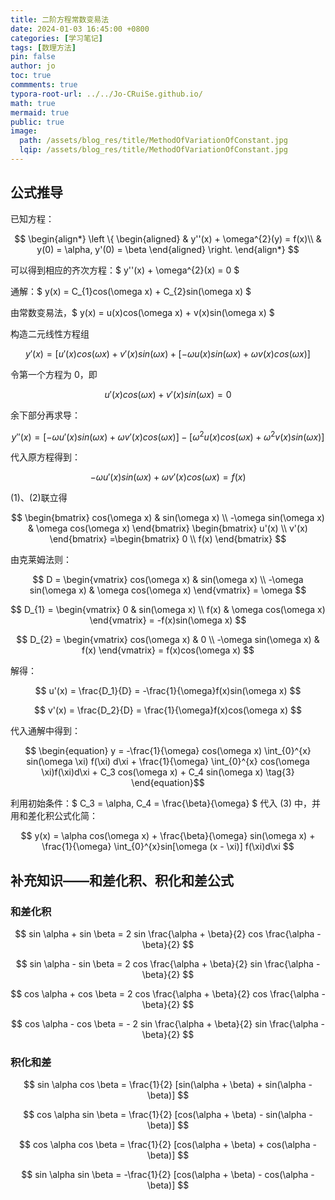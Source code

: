```yaml
---
title: 二阶方程常数变易法
date: 2024-01-03 16:45:00 +0800
categories: [学习笔记]
tags: [数理方法]
pin: false
author: jo
toc: true
commments: true
typora-root-url: ../../Jo-CRuiSe.github.io/
math: true
mermaid: true
public: true
image:
  path: /assets/blog_res/title/MethodOfVariationOfConstant.jpg
  lqip: /assets/blog_res/title/MethodOfVariationOfConstant.jpg
---
```


## 公式推导

已知方程：

$$ \begin{align*}
\left \{
\begin{aligned}
   & y''(x) + \omega^{2}(y) = f(x)\\
   & y(0) = \alpha, y'(0) = \beta
\end{aligned}
\right.
\end{align*} $$

可以得到相应的齐次方程：$ y''(x) + \omega^{2}(x) = 0 $

通解：$ y(x) = C_{1}cos(\omega x) + C_{2}sin(\omega x) $

由常数变易法，$ y(x) = u(x)cos(\omega x) + v(x)sin(\omega x) $

构造二元线性方程组

$$ y'(x) = [u'(x) cos(\omega x) + v'(x) sin(\omega x) + [-\omega u(x) sin(\omega x) + \omega v(x)cos(\omega x)] $$

令第一个方程为 0，即

$$\begin{equation}
u'(x) cos(\omega x) + v'(x) sin(\omega x) = 0 \tag{1}
\end{equation} $$

余下部分再求导：

$$ y''(x) = [-\omega u'(x) sin(\omega x) + \omega v'(x) cos(\omega x)] - [\omega^{2} u(x) cos(\omega x) + \omega^{2} v(x) sin(\omega x)] $$

代入原方程得到：

$$ \begin{equation}
-\omega u'(x) sin(\omega x) + \omega v'(x) cos(\omega x) = f(x) \tag{2}
\end{equation}$$

(1)、(2)联立得

$$ \begin{bmatrix}  
  cos(\omega x) & sin(\omega x) \\
  -\omega sin(\omega x) & \omega cos(\omega x)
\end{bmatrix} 
\begin{bmatrix}  
  u'(x) \\
  v'(x)
\end{bmatrix} 
=\begin{bmatrix} 
  0 \\
  f(x)
\end{bmatrix} $$

由克莱姆法则：

$$ D =  
\begin{vmatrix}  
  cos(\omega x) & sin(\omega x) \\
  -\omega sin(\omega x) & \omega cos(\omega x)
\end{vmatrix} 
= \omega $$

$$ D_{1} =  
\begin{vmatrix}  
  0 & sin(\omega x) \\
  f(x) & \omega cos(\omega x)
\end{vmatrix} 
= -f(x)sin(\omega x) $$

$$ D_{2} =  
\begin{vmatrix}  
  cos(\omega x) & 0  \\
  -\omega sin(\omega x) & f(x)  
\end{vmatrix} 
= f(x)cos(\omega x) $$

解得：

$$ u'(x) = \frac{D_1}{D} = -\frac{1}{\omega}f(x)sin(\omega x) $$

$$ v'(x) = \frac{D_2}{D} = \frac{1}{\omega}f(x)cos(\omega x) $$

代入通解中得到：

$$ \begin{equation}
y = -\frac{1}{\omega} cos(\omega x) \int_{0}^{x} sin(\omega \xi) f(\xi) d\xi + \frac{1}{\omega} \int_{0}^{x} cos(\omega \xi)f(\xi)d\xi + C_3 cos(\omega x) + C_4 sin(\omega x) \tag{3}
\end{equation}$$

利用初始条件：$ C_3 = \alpha, C_4 = \frac{\beta}{\omega} $ 代入 (3) 中，并用和差化积公式化简：

$$ y(x) = \alpha cos(\omega x) + \frac{\beta}{\omega} sin(\omega x) + \frac{1}{\omega} \int_{0}^{x}sin[\omega (x - \xi)] f(\xi)d\xi $$

## 补充知识——和差化积、积化和差公式

### 和差化积

$$ sin \alpha + sin \beta = 2 sin \frac{\alpha + \beta}{2} cos \frac{\alpha - \beta}{2}  $$

$$ sin \alpha - sin \beta = 2 cos \frac{\alpha + \beta}{2} sin \frac{\alpha - \beta}{2} $$

$$ cos \alpha + cos \beta = 2 cos \frac{\alpha + \beta}{2} cos \frac{\alpha - \beta}{2}  $$

$$ cos \alpha - cos \beta = - 2 sin \frac{\alpha + \beta}{2} sin \frac{\alpha - \beta}{2}  $$

### 积化和差

$$ sin \alpha cos \beta = \frac{1}{2} [sin(\alpha + \beta) + sin(\alpha - \beta)] $$

$$ cos \alpha sin \beta = \frac{1}{2} [cos(\alpha + \beta) - sin(\alpha - \beta)] $$

$$ cos \alpha cos \beta = \frac{1}{2} [cos(\alpha + \beta) + cos(\alpha - \beta)] $$

$$ sin \alpha sin \beta = -\frac{1}{2} [cos(\alpha + \beta) - cos(\alpha - \beta)] $$
